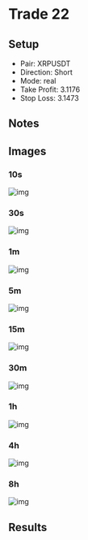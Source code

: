 # Trade 22

## Setup
- Pair: XRPUSDT
- Direction: Short
- Mode: real
- Take Profit: 3.1176
- Stop Loss: 3.1473

## Notes
<!-- Add trade notes here -->

## Images
### 10s
![img](images/10s_entry.png)

### 30s
![img](images/30s_entry.png)

### 1m
![img](images/1m_entry.png)

### 5m
![img](images/5m_entry.png)

### 15m
![img](images/15m_entry.png)

### 30m
![img](images/30m_entry.png)

### 1h
![img](images/1h_entry.png)

### 4h
![img](images/4h_entry.png)

### 8h
![img](images/8h_entry.png)



## Results
<!-- Trade results will be added here -->
